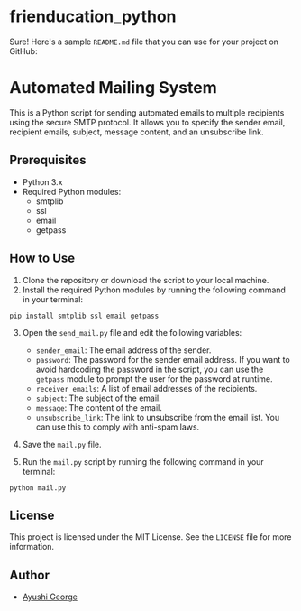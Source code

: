 # frienducation_python
Sure! Here's a sample `README.md` file that you can use for your project on GitHub:

# Automated Mailing System

This is a Python script for sending automated emails to multiple recipients using the secure SMTP protocol. It allows you to specify the sender email, recipient emails, subject, message content, and an unsubscribe link.

## Prerequisites

- Python 3.x
- Required Python modules:
  - smtplib
  - ssl
  - email
  - getpass

## How to Use

1. Clone the repository or download the script to your local machine.
2. Install the required Python modules by running the following command in your terminal:

```
pip install smtplib ssl email getpass
```

3. Open the `send_mail.py` file and edit the following variables:

   - `sender_email`: The email address of the sender.
   - `password`: The password for the sender email address. If you want to avoid hardcoding the password in the script, you can use the `getpass` module to prompt the user for the password at runtime.
   - `receiver_emails`: A list of email addresses of the recipients.
   - `subject`: The subject of the email.
   - `message`: The content of the email.
   - `unsubscribe_link`: The link to unsubscribe from the email list. You can use this to comply with anti-spam laws.

4. Save the `mail.py` file.
5. Run the `mail.py` script by running the following command in your terminal:

```
python mail.py
```

## License

This project is licensed under the MIT License. See the `LICENSE` file for more information.

## Author

- [Ayushi George](https://github.com/ayushigeorge)
